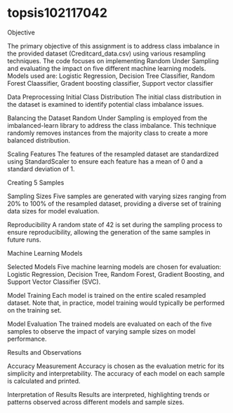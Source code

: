 # topsis102117042
Objective

The primary objective of this assignment is to address class imbalance in the provided dataset (Creditcard_data.csv) using various resampling techniques. The code focuses on implementing Random Under Sampling and evaluating the impact on five different machine learning models. Models used are: Logistic Regression, Decision Tree Classifier, Random Forest Claassifier, Gradent boosting classifier, Support vector classifier

Data Preprocessing Initial Class Distribution The initial class distribution in the dataset is examined to identify potential class imbalance issues.

Balancing the Dataset Random Under Sampling is employed from the imbalanced-learn library to address the class imbalance. This technique randomly removes instances from the majority class to create a more balanced distribution.

Scaling Features The features of the resampled dataset are standardized using StandardScaler to ensure each feature has a mean of 0 and a standard deviation of 1.

Creating 5 Samples

Sampling Sizes Five samples are generated with varying sizes ranging from 20% to 100% of the resampled dataset, providing a diverse set of training data sizes for model evaluation.

Reproducibility A random state of 42 is set during the sampling process to ensure reproducibility, allowing the generation of the same samples in future runs.

Machine Learning Models

Selected Models Five machine learning models are chosen for evaluation: Logistic Regression, Decision Tree, Random Forest, Gradient Boosting, and Support Vector Classifier (SVC).

Model Training Each model is trained on the entire scaled resampled dataset. Note that, in practice, model training would typically be performed on the training set.

Model Evaluation The trained models are evaluated on each of the five samples to observe the impact of varying sample sizes on model performance.

Results and Observations

Accuracy Measurement Accuracy is chosen as the evaluation metric for its simplicity and interpretability. The accuracy of each model on each sample is calculated and printed.

Interpretation of Results Results are interpreted, highlighting trends or patterns observed across different models and sample sizes.
